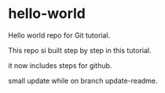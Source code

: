 # hello-world

Hello world repo for Git tutorial.

This repo si built step by step in this tutorial.

it now includes steps for github.

small update while on branch update-readme.
